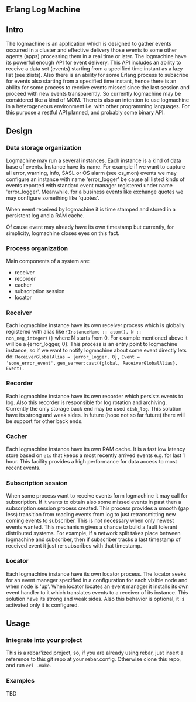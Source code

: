 Erlang Log Machine
----------------------------------------------------

## Intro ##

The logmachine is an application which is designed to gather events occurred in a cluster 
and effective delivery those events to some other agents (apps) processing them in a 
real time or later. The logmachine have its powerful enough API for event delivery. This API
includes an ability to receive a data set (events) starting from a specified time instant as a
lazy list (see zlists). Also there is an ability for some Erlang process to subscribe for 
events also starting from a specified time instant, hence there is an ability for some 
process to receive events missed since the last session and proceed with new events transparently.
So currently logmachine may be considered like a kind of MOM. There is also an intention 
to use logmachine in a heterogeneous environment i.e. with other programming languages. For this 
purpose a restful API planned, and probably some binary API.     

## Design ##

### Data storage organization ###

Logmachine may run a several instances. Each instance is a kind of data base of events. 
Instance have its name. For example if we want to capture all error, warning, info, SASL or 
OS alarm (see os_mon) events we may configure an instance with name 'error_logger' be cause 
all listed kinds of events reported with standard event manager registered under name 'error_logger'.
Meanwhile, for a business events like exchange quotes we may configure something like 'quotes'.

When event received by logmachine it is time stamped and stored in a persistent log and a RAM cache.
 
Of cause event may already have its own timestamp but currently, for simplicity, logmachine closes 
eyes on this fact.   

### Process organization ###

Main components of a system are:

 *   receiver
 *   recorder
 *   cacher
 *   subscription session
 *   locator

### Receiver ###

Each logmachine instance have its own receiver process which is globally registered with alias like 
``{InstanceName :: atom(), N :: non_neg_integer()}`` where N starts from 0. For example mentioned 
above it will be a {error_logger, 0}. This process is an entry point to logmachine instance, so if 
we want to notify logmachine about some event directly lets do: 
    ``ReceiverGlobalAlias = {error_logger, 0},``
    ``Event = 'some_error_event',``
    ``gen_server:cast({global, ReceiverGlobalAlias}, Event).``

### Recorder ###

Each logmachine instance have its own recorder which persists events to log. Also this recorder 
is responsible for log rotation and archiving. Currently the only storage back end may be used 
``disk_log``. This solution have its strong and weak sides. In future (hope not so far future) 
there will be support for other back ends. 

### Cacher ###

Each logmachine instance have its own RAM cache. It is a fast low latency store based on ``ets``
that keeps a most recently arrived events e.g. for last 1 hour. This facility provides a high 
performance for data access to most recent events.

### Subscription session ###

When some process want to receive events form logmachine it may call for subscription. If it 
wants to obtain also some missed events in past then a subscription session process created.
This process provides a smooth (gap less) transition from reading events from log to just 
retransmitting new coming events to subscriber. This is not necessary when only newest 
events wanted. This mechanism gives a chance to build a fault tolerant distributed systems. 
For example, if a network split takes place between logmachine and subscriber, then if subscriber 
tracks a last timestamp of received event it just re-subscribes with that timestamp.  

### Locator ###

Each logmachine instance have its own locator process. The locator seeks for an event manager 
specified in a configuration for each visible node and when node is 'up'. When locator locates 
an event manager it installs its own event handler to it which translates events to a receiver 
of its instance. This solution have its strong and weak sides. Also this behavior is optional, 
it is activated only it is configured.

## Usage ##

### Integrate into your project ###

This is a rebar'ized project, so, if you are already using rebar, just insert a reference 
to this git repo at your rebar.config.
Otherwise clone this repo, and run ``erl -make``.

### Examples ###
TBD